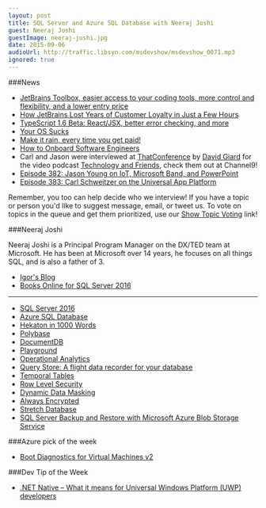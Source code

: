 ```yaml
---
layout: post
title: SQL Server and Azure SQL Database with Neeraj Joshi
guest: Neeraj Joshi
guestImage: neeraj-joshi.jpg
date: 2015-09-06
audioUrl: http://traffic.libsyn.com/msdevshow/msdevshow_0071.mp3
ignored: true
---
```


###News

 - [JetBrains Toolbox, easier access to your coding tools, more control and flexibility, and a lower entry price](http://blog.jetbrains.com/blog/2015/09/03/introducing-jetbrains-toolbox/)
  - [How JetBrains Lost Years of Customer Loyalty in Just a Few Hours](http://bytecrafter.blogspot.com/2015/09/how-jetbrains-lost-years-of-customer.html)
 - [TypeScript 1.6 Beta: React/JSX, better error checking, and more](http://blogs.msdn.com/b/typescript/archive/2015/09/02/announcing-typescript-1-6-beta-react-jsx-better-error-checking-and-more.aspx)
 - [Your OS Sucks](https://m.facebook.com/notes/10153643564654427/)
 - [Make it rain, every time you get paid!](https://github.com/fitztrev/make-it-rain)
 - [How to Onboard Software Engineers](http://blog.fogcreek.com/how-to-onboard-software-engineers-interview-with-kate-heddleston/)
 - Carl and Jason were interviewed at [ThatConference](http://thatconference.com) by [David Giard](http://twitter.com/davidgiard) for the video podcast [Technology and Friends](http://technologyandfriends.com), check them out at Channel9!
  - [Episode 382: Jason Young on IoT, Microsoft Band, and PowerPoint](https://channel9.msdn.com/Blogs/Technology-and-Friends/tf382)
  - [Episode 383: Carl Schweitzer on the Universal App Platform](https://channel9.msdn.com/Blogs/Technology-and-Friends/tf383)

Remember, you too can help decide who we interview! If you have a topic or person you'd like to suggest message, email, or tweet us. To vote on topics in the queue and get them prioritized, use our [Show Topic Voting](http://msdv.sh/showtopicvoting) link!

###Neeraj Joshi

Neeraj Joshi is a Principal Program Manager on the DX/TED team at Microsoft. He has been at Microsoft over 14 years, he focuses on all things SQL, and is also a father of 3.

- [Igor's Blog](http://blogs.msdn.com/b/igorpag/)
- [Books Online for SQL Server 2016](https://msdn.microsoft.com/en-us/library/ms130214.aspx)

-----------------------------------------

 - [SQL Server 2016](http://www.microsoft.com/en-us/server-cloud/products/sql-server-2016/)
 - [Azure SQL Database](http://azure.microsoft.com/en-us/services/sql-database/)
 - [Hekaton in 1000 Words](https://www.simple-talk.com/sql/database-administration/hekaton-in-1000-words/)
 - [Polybase](https://msdn.microsoft.com/en-us/library/Mt143171.aspx)
 - [DocumentDB](http://azure.microsoft.com/en-us/services/documentdb/)
 - [Playground](http://www.documentdb.com/sql/demo)
 - [Operational Analytics](https://channel9.msdn.com/Shows/Data-Exposed/SQL-Server-2016-Operational-Analytics)
 - [Query Store: A flight data recorder for your database](http://azure.microsoft.com/en-us/blog/query-store-a-flight-data-recorder-for-your-database/)
 - [Temporal Tables](https://msdn.microsoft.com/en-us/library/Dn935015.aspx)
 - [Row Level Security](https://msdn.microsoft.com/en-us/library/Dn765131.aspx)
 - [Dynamic Data Masking](https://azure.microsoft.com/en-us/documentation/articles/sql-database-dynamic-data-masking-get-started/)
 - [Always Encrypted](https://msdn.microsoft.com/en-us/library/Mt163865.aspx)
 - [Stretch Database](https://msdn.microsoft.com/en-us/library/Dn935011.aspx)
 - [SQL Server Backup and Restore with Microsoft Azure Blob Storage Service](https://technet.microsoft.com/en-us/library/JJ919148.aspx)

###Azure pick of the week

 - [Boot Diagnostics for Virtual Machines v2](http://azure.microsoft.com/en-us/blog/boot-diagnostics-for-virtual-machines-v2/)

###Dev Tip of the Week

 - [.NET Native – What it means for Universal Windows Platform (UWP) developers](https://blogs.windows.com/buildingapps/2015/08/20/net-native-what-it-means-for-universal-windows-platform-uwp-developers/)